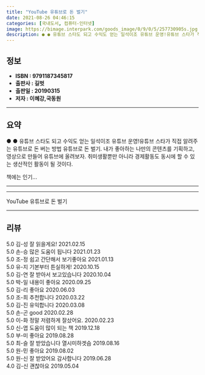 ```yaml
---
title: "YouTube 유튜브로 돈 벌기"
date: 2021-08-26 04:46:15
categories: [국내도서, 컴퓨터-인터넷]
image: https://bimage.interpark.com/goods_image/0/9/0/5/257730905s.jpg
description: ● ● 유튜브 스타도 되고 수익도 얻는 일석이조 유튜브 운영!유튜브 스타가 직접 알려주는 유튜브로 돈 버는 방법 유튜브로 돈 벌기. 내가 좋아하는 나만의 콘텐츠를 기획하고, 영상으로 만들어 유튜브에 올려보자. 취미생활뿐만 아니라 경제활동도 동시에 할 수 있는 생산적인 활동이 될 것이
---
```


## **정보**

- **ISBN : 9791187345817**
- **출판사 : 길벗**
- **출판일 : 20190315**
- **저자 : 이혜강,국동원**

------



## **요약**

●  ●  유튜브 스타도 되고 수익도 얻는 일석이조 유튜브 운영!유튜브 스타가 직접 알려주는 유튜브로 돈 버는 방법 유튜브로 돈 벌기. 내가 좋아하는 나만의 콘텐츠를 기획하고, 영상으로 만들어 유튜브에 올려보자. 취미생활뿐만 아니라 경제활동도 동시에 할 수 있는 생산적인 활동이 될 것이다.

책에는 인기... 

------



------


YouTube 유튜브로 돈 벌기 

------


## **리뷰** 

5.0 김-성 잘 읽을게요! 2021.02.15 <br/>5.0 손-승 많은 도움이 됩니다 2021.01.23 <br/>5.0 조-정 쉽고 간단해서 보기좋아요 2021.01.13 <br/>5.0 유-지 기본부터 튼실하게! 2020.10.15 <br/>5.0 김-연 잘 받아서 보고있습니다 2020.10.04 <br/>5.0 박-일  내용이 좋아요 2020.09.25 <br/>5.0 김-리 좋아요 2020.06.03 <br/>5.0 조-희 추천합니다 2020.03.22 <br/>5.0 김-진 유익합니다  2020.03.08 <br/>5.0 손-곤 good 2020.02.28 <br/>5.0 이-화 정말 저렴하게 잘샀어요. 2020.02.23 <br/>5.0 신-엽 도움이 많이 되는 책 2019.12.18 <br/>5.0 부-미 좋아요 2019.08.28 <br/>5.0 최-슬 잘 받았습니다 열시미하겟슴 2019.08.16 <br/>5.0 원-민 좋아요 2019.08.02 <br/>5.0 원-신 잘 받았어요 감사합니다  2019.06.28 <br/>4.0 김-신 괜찮아요 2019.05.04 <br/>